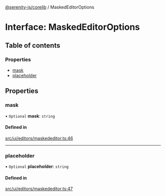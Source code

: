 [@serenity-is/corelib](../README.md) / MaskedEditorOptions

# Interface: MaskedEditorOptions

## Table of contents

### Properties

- [mask](MaskedEditorOptions.md#mask)
- [placeholder](MaskedEditorOptions.md#placeholder)

## Properties

### mask

• `Optional` **mask**: `string`

#### Defined in

[src/ui/editors/maskededitor.ts:46](https://github.com/serenity-is/serenity/blob/master/packages/corelib/src/ui/editors/maskededitor.ts#L46)

___

### placeholder

• `Optional` **placeholder**: `string`

#### Defined in

[src/ui/editors/maskededitor.ts:47](https://github.com/serenity-is/serenity/blob/master/packages/corelib/src/ui/editors/maskededitor.ts#L47)
